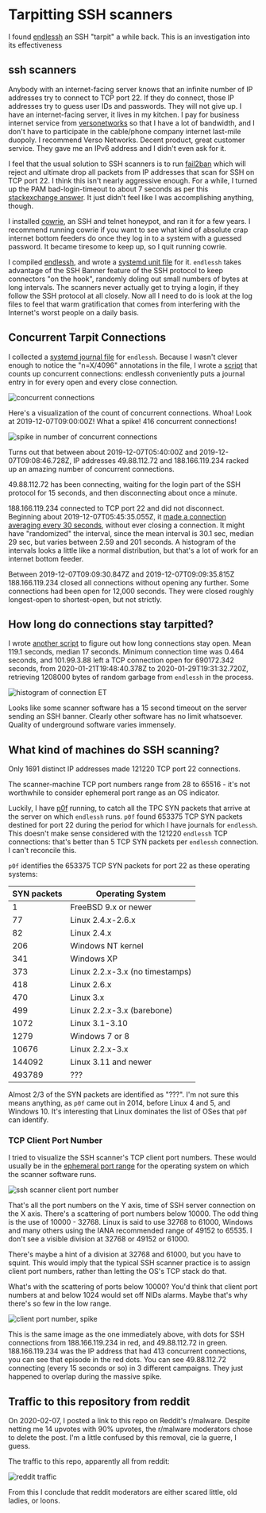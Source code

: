 # Tarpitting SSH scanners

I found [endlessh](https://github.com/skeeto/endlessh) an SSH "tarpit" a while back.
This is an investigation into its effectiveness

## ssh scanners

Anybody with an internet-facing server knows that an infinite number of IP addresses try to connect to TCP port 22.
If they do connect,
those IP addresses try to guess user IDs and passwords.
They will not give up.
I have an internet-facing server,
it lives in my kitchen.
I pay for business internet service from [versonetworks](https://versonetworks.com/)
so that I have a lot of bandwidth,
and I don't have to participate in the cable/phone company 
internet last-mile duopoly.
I recommend Verso Networks. Decent product, great customer service.
They gave me an IPv6 address and I didn't even ask for it.

I feel that the usual solution to SSH scanners is to run [fail2ban](https://www.fail2ban.org/wiki/index.php/Main_Page)
which will reject and ultimate drop all packets from IP addresses
that scan for SSH on TCP port 22.
I think this isn't nearly aggressive enough.
For a while, I turned up the PAM bad-login-timeout to about 7 seconds
as per this [stackexchange answer](https://unix.stackexchange.com/questions/40954/how-does-one-change-the-delay-that-occurs-after-entering-an-incorrect-password#40956).
It just didn't feel like I was accomplishing anything, though.

I installed [cowrie](https://github.com/cowrie/cowrie), an SSH and telnet honeypot,
and ran it for a few years.
I recommend running cowrie if you want to see what kind of absolute crap
internet bottom feeders do once they log in to a system with a guessed password.
It became tiresome to keep up, so I quit running cowrie.

I compiled [endlessh](https://github.com/skeeto/endlessh), and wrote a [systemd unit file](endlessh.service) for it.
`endlessh` takes advantage of the SSH Banner feature of the SSH protocol to keep connectors "on the hook",
randomly doling out small numbers of bytes at long intervals.
The scanners never actually get to trying a login,
if they follow the SSH protocol at all closely.
Now all I need to do is look at the log files to feel that warm gratification
that comes from interfering with the Internet's worst people on a daily basis.

## Concurrent Tarpit Connections

I collected a [systemd journal file](all.log) for `endlessh`.
Because I wasn't clever enough to notice the "n=X/4096" annotations in the file,
I wrote a [script](concurrent) that counts up concurrent connections:
endlessh conveniently puts a journal entry in for every open and every close
connection.

![concurrent connections](concurrent.png?raw=true)

Here's a visualization of the count of concurrent connections.
Whoa! Look at 2019-12-07T09:00:00Z! What a spike! 416 concurrent connections!

![spike in number of concurrent connections](spike.png?raw=true)

Turns out that between about 2019-12-07T05:40:00Z and 2019-12-07T09:08:46.728Z,
IP addresses 49.88.112.72 and 188.166.119.234
racked up an amazing number of concurrent connections.

49.88.112.72 has been connecting, waiting for the login part of the SSH protocol
for 15 seconds, and then disconnecting about once a minute.

188.166.119.234 connected to TCP port 22 and did not disconnect.
Beginning about 2019-12-07T05:45:35.055Z,
it [made a connection averaging every 30 seconds](intervals),
without ever closing a connection.
It might have "randomized" the interval,
since the mean interval is 30.1 sec, median 29 sec, but varies between 2.59 and 201 seconds.
A histogram of the intervals looks a little like a normal distribution,
but that's a lot of work for an internet bottom feeder.

Between 2019-12-07T09:09:30.847Z and 2019-12-07T09:09:35.815Z
188.166.119.234 closed all connections without opening any further.
Some connections had been open for 12,000 seconds.
They were closed roughly longest-open to shortest-open,
but not strictly.

## How long do connections stay tarpitted?

I wrote [another script](times) to figure out how long connections stay open.
Mean 119.1 seconds, median 17 seconds.
Minimum connection time was 0.464 seconds,
and  101.99.3.88 left a TCP connection open for 690172.342 seconds,
from 2020-01-21T19:48:40.378Z to 2020-01-29T19:31:32.720Z,
retrieving 1208000 bytes of random garbage from `endlessh` in the process.

![histogram of connection ET](histogram.png?raw=true)

Looks like some scanner software has a 15 second timeout on the server sending an SSH banner.
Clearly other software has no limit whatsoever.
Quality of underground software varies immensely.

## What kind of machines do SSH scanning?

Only 1691 distinct IP addresses made 121220 TCP port 22 connections.

The scanner-machine TCP port numbers range from 28 to 65516 -
it's not worthwhile to consider ephemeral port range as an OS indicator.

Luckily, I have [p0f](http://lcamtuf.coredump.cx/p0f3/) running, to catch all the TPC SYN packets that
arrive at the server on which `endlessh` runs.
`p0f` found 653375 TCP SYN packets destined for port 22 during the period
for which I have journals for `endlessh`.
This doesn't make sense considered with the 121220 `endlessh` TCP connections:
that's better than 5 TCP SYN packets per `endlessh` connection.
I can't reconcile this.

`p0f` identifies the 653375 TCP SYN packets for port 22
as these operating systems:



|SYN packets|Operating System|
|----------|-------------|
|1|FreeBSD 9.x or newer|
|77|Linux 2.4.x-2.6.x|
|82|Linux 2.4.x|
|206|Windows NT kernel|
|341|Windows XP|
|373|Linux 2.2.x-3.x (no timestamps)|
|418|Linux 2.6.x|
|470|Linux 3.x|
|499|Linux 2.2.x-3.x (barebone)|
|1072|Linux 3.1-3.10|
|1279|Windows 7 or 8|
|10676|Linux 2.2.x-3.x|
|144092|Linux 3.11 and newer|
|493789|???|


Almost 2/3 of the SYN packets are identified as "???".
I'm not sure this means anything, as `p0f` came out in 2014,
before Linux 4 and 5, and Windows 10.
It's interesting that Linux dominates the list of OSes that `p0f`
can identify.

### TCP Client Port Number

I tried to visualize the SSH scanner's TCP client port numbers.
These would usually be in the [ephemeral port range](https://en.wikipedia.org/wiki/Ephemeral_port)
for the operating system on which the scanner software runs.

![ssh scanner client port number](ports.png?raw=true)

That's all the port numbers on the Y axis, time of SSH server connection on the X axis.
There's a scattering of port numbers below 10000.
The odd thing is the use of 10000 - 32768.
Linux is said to use 32768 to 61000, Windows and many others using the IANA recommended range of
49152 to 65535.
I don't see a visible division at 32768 or 49152 or 61000.
<!-- Linux 5.4 and many other kernels have /proc/sys/net/ipv4/ip_local_port_range which
when read, shows the ephemeral port range. -->
There's maybe a hint of a division at 32768 and 61000, but you have to squint.
This would imply that the typical SSH scanner practice is to assign client port numbers,
rather than letting the OS's TCP stack do that.

What's with the scattering of ports below 10000?
You'd think that client port numbers at and below 1024 would set off NIDs alarms.
Maybe that's why there's so few in the low range.

![client port number, spike](portsx.png?raw=true)

This is the same image as the one immediately above,
with dots for SSH connections from 188.166.119.234 in red,
and 49.88.112.72 in green.
188.166.119.234 was the IP address that had 413 concurrent connections,
you can see that episode in the red dots.
You can see 49.88.112.72 connecting (every 15 seconds or so) in 3 different campaigns.
They just happened to overlap during the massive spike.

## Traffic to this repository from reddit

On 2020-02-07, I posted a link to this repo on Reddit's r/malware.
Despite netting me 14 upvotes with 90% upvotes,
the r/malware moderators chose to delete the post.
I'm a little confused by this removal, cie la guerre,
I guess.

The traffic to this repo, apparently all from reddit:

![reddit traffic](github_traffic.png?raw=true)

From this I conclude that reddit moderators are either
scared little, old ladies,
or loons.
